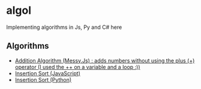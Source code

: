 # algol

Implementing algorithms in Js, Py and C# here

## Algorithms

* [Addition Algorithm (Messy.Js) : adds numbers without using the plus (+) operator (I used the ++ on a variable and a loop :))](addition.js)
* [Insertion Sort (JavaScript)](insertion_sort.js)
* [Insertion Sort (Python)](insertion_sort.py)




